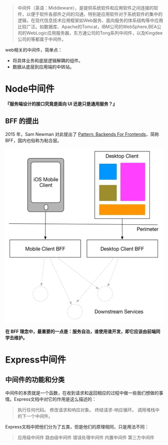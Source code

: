 >中间件（英语：Middleware），是提供系统软件和应用软件之间连接的软件，以便于软件各部件之间的沟通，特别是应用软件对于系统软件的集中的逻辑，在现代信息技术应用框架如Web服务、面向服务的体系结构等中应用比较广泛。如数据库、Apache的Tomcat，IBM公司的WebSphere,BEA公司的WebLogic应用服务器，东方通公司的Tong系列中间件，以及Kingdee公司的等都属于中间件。

web相关的中间件，简单点：

- 将具体业务和底层逻辑解耦的组件。
- 数据从底层到应用端的中转站。

# Node中间件

**『服务端设计的接口究竟是面向 UI 还是只是通用服务？』**

## BFF 的提出

2015 年，Sam Newman 对此提出了 [Pattern: Backends For Frontends](https://samnewman.io/patterns/architectural/bff/)，简称 BFF，国内也俗称为粘合层。

![img](media\1645aca773b56b6b)

 **在 BFF 理念中，最重要的一点是：服务自治，谁使用谁开发，即它应该由前端同学去维护。**

# Express中间件

## 中间件的功能和分类

中间件的本质就是一个函数，在收到请求和返回相应的过程中做一些我们想做的事情。Express文档中对它的作用是这么描述的：

> 执行任何代码。 修改请求和响应对象。 终结请求-响应循环。 调用堆栈中的下一个中间件。

Express文档中把他们分为了五类，但是他们的原理相同，只是用法不同：

> 应用级中间件 路由级中间件 错误处理中间件 内置中间件 第三方中间件

